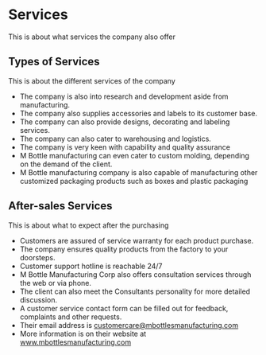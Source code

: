 # Services

This is about what services the company also offer

## Types of Services

This is about the different services of the company

- The company is also into research and development aside from manufacturing.
- The company  also supplies accessories and labels to its customer base.
- The company  can also provide designs, decorating and labeling services.
- The company can also cater to warehousing and logistics.
- The company is very keen with capability and quality assurance
- M Bottle manufacturing can even cater to custom molding, depending on the demand of the client.
- M Bottle manufacturing company is also capable of manufacturing other customized packaging products such as boxes and plastic packaging

## After-sales Services

This is about what to expect after the purchasing

- Customers are assured of service warranty for each product purchase.
- The company ensures quality products from the factory to your doorsteps.
- Customer support hotline is reachable 24/7
- M Bottle Manufacturing Corp also offers consultation services through the web or via phone.
- The client can also meet the Consultants personality for more detailed discussion.
- A customer service contact form can be filled out for feedback, complaints and other requests.
- Their email address is customercare@mbottlesmanufacturing.com
- More information is on their website at www.mbottlesmanufacturing.com